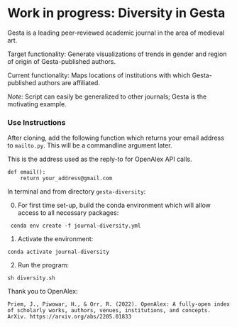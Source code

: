 # Work in progress: Diversity in Gesta

Gesta is a leading peer-reviewed academic journal in the area of medieval art.

Target functionality: Generate visualizations of trends in gender and region of origin of Gesta-published authors.

Current functionality: Maps locations of institutions with which Gesta-published authors are affiliated.

*Note:* Script can easily be generalized to other journals; Gesta is the motivating example. 

### Use Instructions

After cloning, add the following function which returns your email address to `mailto.py`. This will be a commandline argument later. 

This is the address used as the reply-to for OpenAlex API calls.  

    def email():
        return your_address@gmail.com

In terminal and from directory `gesta-diversity`:

0. For first time set-up, build the conda environment which will allow access to all necessary packages:
<!--- Make code --->
     conda env create -f journal-diversity.yml

1. Activate the environment:
<!--- Make code --->
    conda activate journal-diversity

2. Run the program:
<!--- Make code --->
    sh diversity.sh


Thank you to OpenAlex:

    Priem, J., Piwowar, H., & Orr, R. (2022). OpenAlex: A fully-open index of scholarly works, authors, venues, institutions, and concepts. ArXiv. https://arxiv.org/abs/2205.01833